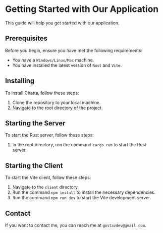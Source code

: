 # Getting Started with Our Application

This guide will help you get started with our application.

## Prerequisites

Before you begin, ensure you have met the following requirements:

* You have a `Windows/Linux/Mac` machine.
* You have installed the latest version of `Rust` and `Vite`.

## Installing

To install Chatta, follow these steps:

1. Clone the repository to your local machine.
2. Navigate to the root directory of the project.

## Starting the Server

To start the Rust server, follow these steps:

1. In the root directory, run the command `cargo run` to start the Rust server.

## Starting the Client

To start the Vite client, follow these steps:

1. Navigate to the `client` directory.
2. Run the command `npm install` to install the necessary dependencies.
3. Run the command `npm run dev` to start the Vite development server.

## Contact

If you want to contact me, you can reach me at `gostavdev@gmail.com`.
